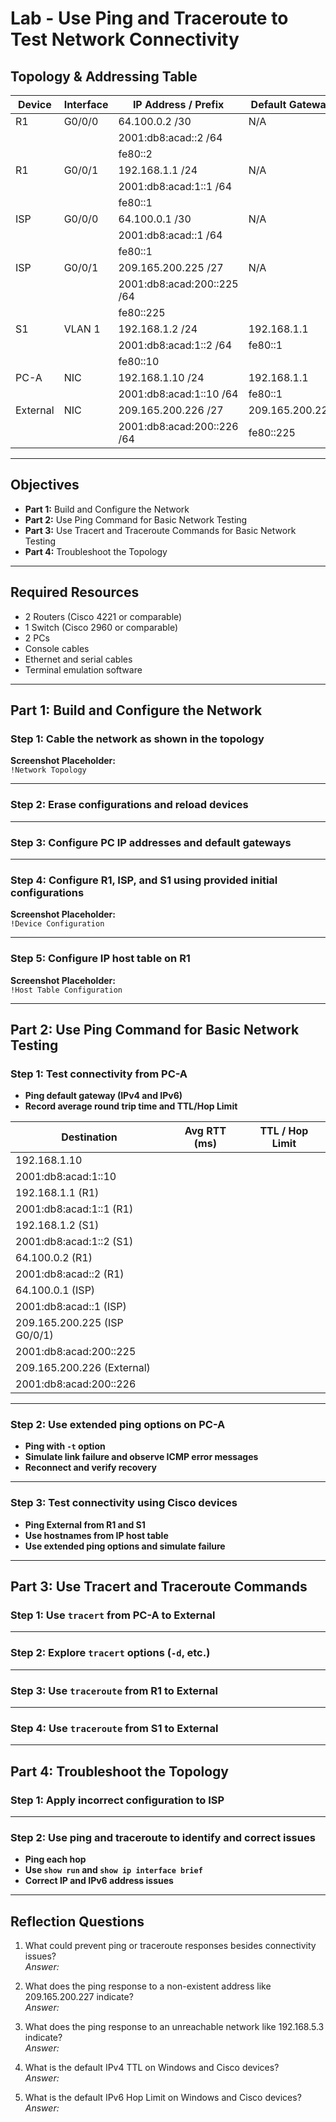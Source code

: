 # Lab - Use Ping and Traceroute to Test Network Connectivity

## Topology & Addressing Table

| Device | Interface     | IP Address / Prefix         | Default Gateway     |
|--------|---------------|-----------------------------|---------------------|
| R1     | G0/0/0        | 64.100.0.2 /30              | N/A                 |
|        |               | 2001:db8:acad::2 /64        |                     |
|        |               | fe80::2                     |                     |
| R1     | G0/0/1        | 192.168.1.1 /24             | N/A                 |
|        |               | 2001:db8:acad:1::1 /64      |                     |
|        |               | fe80::1                     |                     |
| ISP    | G0/0/0        | 64.100.0.1 /30              | N/A                 |
|        |               | 2001:db8:acad::1 /64        |                     |
|        |               | fe80::1                     |                     |
| ISP    | G0/0/1        | 209.165.200.225 /27         | N/A                 |
|        |               | 2001:db8:acad:200::225 /64  |                     |
|        |               | fe80::225                   |                     |
| S1     | VLAN 1        | 192.168.1.2 /24             | 192.168.1.1         |
|        |               | 2001:db8:acad:1::2 /64      | fe80::1             |
|        |               | fe80::10                    |                     |
| PC-A   | NIC           | 192.168.1.10 /24            | 192.168.1.1         |
|        |               | 2001:db8:acad:1::10 /64     | fe80::1             |
| External | NIC         | 209.165.200.226 /27         | 209.165.200.225     |
|        |               | 2001:db8:acad:200::226 /64  | fe80::225           |

---

## Objectives

- **Part 1:** Build and Configure the Network  
- **Part 2:** Use Ping Command for Basic Network Testing  
- **Part 3:** Use Tracert and Traceroute Commands for Basic Network Testing  
- **Part 4:** Troubleshoot the Topology

---

## Required Resources

- 2 Routers (Cisco 4221 or comparable)  
- 1 Switch (Cisco 2960 or comparable)  
- 2 PCs  
- Console cables  
- Ethernet and serial cables  
- Terminal emulation software

---

## Part 1: Build and Configure the Network

### Step 1: Cable the network as shown in the topology

**Screenshot Placeholder:**  
`!Network Topology`

---

### Step 2: Erase configurations and reload devices

---

### Step 3: Configure PC IP addresses and default gateways

---

### Step 4: Configure R1, ISP, and S1 using provided initial configurations

**Screenshot Placeholder:**  
`!Device Configuration`

---

### Step 5: Configure IP host table on R1

**Screenshot Placeholder:**  
`!Host Table Configuration`

---

## Part 2: Use Ping Command for Basic Network Testing

### Step 1: Test connectivity from PC-A

- **Ping default gateway (IPv4 and IPv6)**  
- **Record average round trip time and TTL/Hop Limit**

| Destination                  | Avg RTT (ms) | TTL / Hop Limit |
|-----------------------------|--------------|-----------------|
| 192.168.1.10                |              |                 |
| 2001:db8:acad:1::10         |              |                 |
| 192.168.1.1 (R1)            |              |                 |
| 2001:db8:acad:1::1 (R1)     |              |                 |
| 192.168.1.2 (S1)            |              |                 |
| 2001:db8:acad:1::2 (S1)     |              |                 |
| 64.100.0.2 (R1)             |              |                 |
| 2001:db8:acad::2 (R1)       |              |                 |
| 64.100.0.1 (ISP)            |              |                 |
| 2001:db8:acad::1 (ISP)      |              |                 |
| 209.165.200.225 (ISP G0/0/1)|              |                 |
| 2001:db8:acad:200::225      |              |                 |
| 209.165.200.226 (External)  |              |                 |
| 2001:db8:acad:200::226      |              |                 |

---

### Step 2: Use extended ping options on PC-A

- **Ping with `-t` option**  
- **Simulate link failure and observe ICMP error messages**  
- **Reconnect and verify recovery**

---

### Step 3: Test connectivity using Cisco devices

- **Ping External from R1 and S1**  
- **Use hostnames from IP host table**  
- **Use extended ping options and simulate failure**

---

## Part 3: Use Tracert and Traceroute Commands

### Step 1: Use `tracert` from PC-A to External

---

### Step 2: Explore `tracert` options (`-d`, etc.)

---

### Step 3: Use `traceroute` from R1 to External

---

### Step 4: Use `traceroute` from S1 to External
---

## Part 4: Troubleshoot the Topology

### Step 1: Apply incorrect configuration to ISP

---

### Step 2: Use ping and traceroute to identify and correct issues

- **Ping each hop**  
- **Use `show run` and `show ip interface brief`**  
- **Correct IP and IPv6 address issues**

---

## Reflection Questions

1. What could prevent ping or traceroute responses besides connectivity issues?  
   _Answer:_  

2. What does the ping response to a non-existent address like 209.165.200.227 indicate?  
   _Answer:_  

3. What does the ping response to an unreachable network like 192.168.5.3 indicate?  
   _Answer:_  

4. What is the default IPv4 TTL on Windows and Cisco devices?  
   _Answer:_  

5. What is the default IPv6 Hop Limit on Windows and Cisco devices?  
   _Answer:_  
